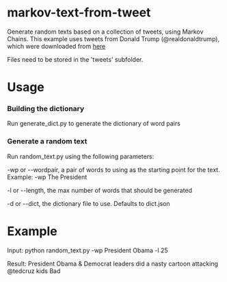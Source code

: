 # markov-text-from-tweet
Generate random texts based on a collection of tweets, using Markov Chains. This example uses tweets from Donald Trump (@realdonaldtrump), which were downloaded from [here](https://github.com/bpb27/trump-tweet-archive/tree/master/data/realdonaldtrump)

Files need to be stored in the 'tweets' subfolder.

# Usage

### Building the dictionary ###
Run generate_dict.py to generate the dictionary of word pairs

### Generate a random text ###
Run random_text.py using the following parameters:

-wp or --wordpair, a pair of words to using as the starting point for the text. Example: -wp The President

-l or --length, the max number of words that should be generated

-d or --dict, the dictionary file to use. Defaults to dict.json

# Example

Input: python random_text.py -wp President Obama -l 25

Result: President Obama & Democrat leaders did a nasty cartoon attacking @tedcruz kids Bad
